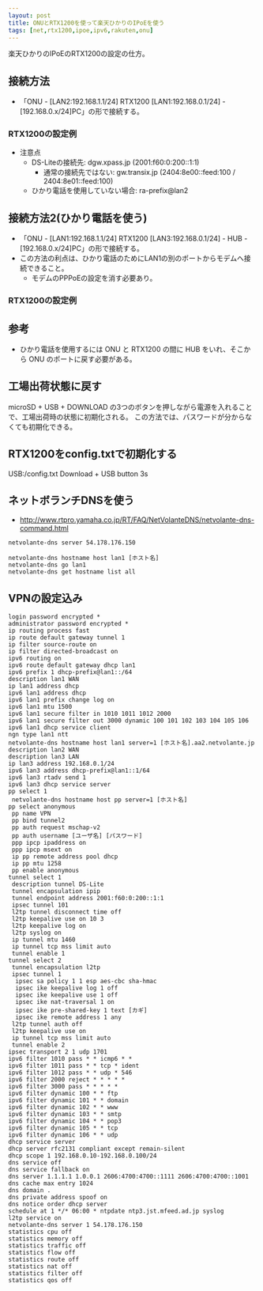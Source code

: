 ```yaml
---
layout: post
title: ONUとRTX1200を使って楽天ひかりのIPoEを使う
tags: [net,rtx1200,ipoe,ipv6,rakuten,onu]
---
```


楽天ひかりのIPoEのRTX1200の設定の仕方。

## 接続方法

- 「ONU - [LAN2:192.168.1.1/24] RTX1200 [LAN1:192.168.0.1/24] - [192.168.0.x/24]PC」の形で接続する。

### RTX1200の設定例

<script src="https://gist.github.com/yui0/a8da4ce8e7eb89cb2e428a917858a3c6.js"></script>

- 注意点
  - DS-Liteの接続先: dgw.xpass.jp (2001:f60:0:200::1:1)
    - 通常の接続先ではない: gw.transix.jp (2404:8e00::feed:100 / 2404:8e01::feed:100)
  - ひかり電話を使用していない場合: ra-prefix@lan2

## 接続方法2(ひかり電話を使う)

- 「ONU - [LAN1:192.168.1.1/24] RTX1200 [LAN3:192.168.0.1/24] - HUB - [192.168.0.x/24]PC」の形で接続する。
- この方法の利点は、ひかり電話のためにLAN1の別のポートからモデムへ接続できること。
  - モデムのPPPoEの設定を消す必要あり。

### RTX1200の設定例

<script src="https://gist.github.com/yui0/db6633b2d96e192919e0414dcc678dea.js"></script>

## 参考

- ひかり電話を使用するには ONU と RTX1200 の間に HUB をいれ、そこから ONU のポートに戻す必要がある。

## 工場出荷状態に戻す

microSD + USB + DOWNLOAD の3つのボタンを押しながら電源を入れることで、工場出荷時の状態に初期化される。
この方法では、パスワードが分からなくても初期化できる。

## RTX1200をconfig.txtで初期化する

USB:/config.txt
Download + USB button 3s

## ネットボランチDNSを使う

* http://www.rtpro.yamaha.co.jp/RT/FAQ/NetVolanteDNS/netvolante-dns-command.html

```
netvolante-dns server 54.178.176.150

netvolante-dns hostname host lan1 [ホスト名]
netvolante-dns go lan1
netvolante-dns get hostname list all
```

## VPNの設定込み

```
login password encrypted *
administrator password encrypted *
ip routing process fast
ip route default gateway tunnel 1
ip filter source-route on
ip filter directed-broadcast on
ipv6 routing on
ipv6 route default gateway dhcp lan1
ipv6 prefix 1 dhcp-prefix@lan1::/64
description lan1 WAN
ip lan1 address dhcp
ipv6 lan1 address dhcp
ipv6 lan1 prefix change log on
ipv6 lan1 mtu 1500
ipv6 lan1 secure filter in 1010 1011 1012 2000
ipv6 lan1 secure filter out 3000 dynamic 100 101 102 103 104 105 106
ipv6 lan1 dhcp service client
ngn type lan1 ntt
netvolante-dns hostname host lan1 server=1 [ホスト名].aa2.netvolante.jp
description lan2 WAN
description lan3 LAN
ip lan3 address 192.168.0.1/24
ipv6 lan3 address dhcp-prefix@lan1::1/64
ipv6 lan3 rtadv send 1
ipv6 lan3 dhcp service server
pp select 1
 netvolante-dns hostname host pp server=1 [ホスト名]
pp select anonymous
 pp name VPN
 pp bind tunnel2
 pp auth request mschap-v2
 pp auth username [ユーザ名] [パスワード]
 ppp ipcp ipaddress on
 ppp ipcp msext on
 ip pp remote address pool dhcp
 ip pp mtu 1258
 pp enable anonymous
tunnel select 1
 description tunnel DS-Lite
 tunnel encapsulation ipip
 tunnel endpoint address 2001:f60:0:200::1:1
 ipsec tunnel 101
 l2tp tunnel disconnect time off
 l2tp keepalive use on 10 3
 l2tp keepalive log on
 l2tp syslog on
 ip tunnel mtu 1460
 ip tunnel tcp mss limit auto
 tunnel enable 1
tunnel select 2
 tunnel encapsulation l2tp
 ipsec tunnel 1
  ipsec sa policy 1 1 esp aes-cbc sha-hmac
  ipsec ike keepalive log 1 off
  ipsec ike keepalive use 1 off
  ipsec ike nat-traversal 1 on
  ipsec ike pre-shared-key 1 text [カギ]
  ipsec ike remote address 1 any
 l2tp tunnel auth off 
 l2tp keepalive use on
 ip tunnel tcp mss limit auto
 tunnel enable 2
ipsec transport 2 1 udp 1701
ipv6 filter 1010 pass * * icmp6 * *
ipv6 filter 1011 pass * * tcp * ident
ipv6 filter 1012 pass * * udp * 546
ipv6 filter 2000 reject * * * * *
ipv6 filter 3000 pass * * * * *
ipv6 filter dynamic 100 * * ftp
ipv6 filter dynamic 101 * * domain
ipv6 filter dynamic 102 * * www
ipv6 filter dynamic 103 * * smtp
ipv6 filter dynamic 104 * * pop3
ipv6 filter dynamic 105 * * tcp
ipv6 filter dynamic 106 * * udp
dhcp service server
dhcp server rfc2131 compliant except remain-silent
dhcp scope 1 192.168.0.10-192.168.0.100/24
dns service off
dns service fallback on
dns server 1.1.1.1 1.0.0.1 2606:4700:4700::1111 2606:4700:4700::1001
dns cache max entry 1024
dns domain .
dns private address spoof on
dns notice order dhcp server
schedule at 1 */* 06:00 * ntpdate ntp3.jst.mfeed.ad.jp syslog
l2tp service on
netvolante-dns server 1 54.178.176.150
statistics cpu off
statistics memory off
statistics traffic off
statistics flow off
statistics route off
statistics nat off
statistics filter off
statistics qos off
```
